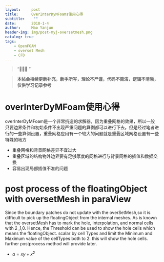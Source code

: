 ```yaml
---
layout:     post
title:      OverInterDyMFoams使用心得
subtitle:    ""
date:       2018-1-4
author:     Mao Yanjun
header-img: img/post-myj-oversetmesh.png
catalog: true
tags:
    - OpenFOAM
    - overset Mesh
    - CFD
---
```


> “🙉🙉🙉 ”

> **本帖会持续更新补充，新手所写，理论不严谨，代码不简洁，逻辑不清晰，仅供学习记录参考**

# overInterDyMFoam使用心得
overInterDyMFoam是一个非常抗造的求解器，因为重叠网格的效果，所以一般只要边界条件和初始条件不出现严重问题的算例都可以进行下去，但是经过笔者进行的一些算例设置，重叠网格应用有一个较大的问题就是重叠区域网格设置有一些特殊的地方
* 重叠网格和背景网格差异不宜过大
* 重叠区域的结构物外边界要有足够厚度的网格进行与背景网格的插值和数据交换
* 容易出现局部插值不准的问题

# post process of the floatingObject with oversetMesh in  paraView 

Since the boundary patches do not update with the overSetMesh,so it is difficult to pick up the floatingObject from the internal meshes. As is known that the oversetMesh has to mark the hole, interpolation, and normal cells with 2 ,1,0. Hence, the Threshold can be used to show the hole cells which means the floatingObject. scalar by cell Types and limit the Minimum and Maximum value of the cellTypes both to 2. this will show the hole cells. further postprocess method will provide later.
 
* $a=xy+x^2$













